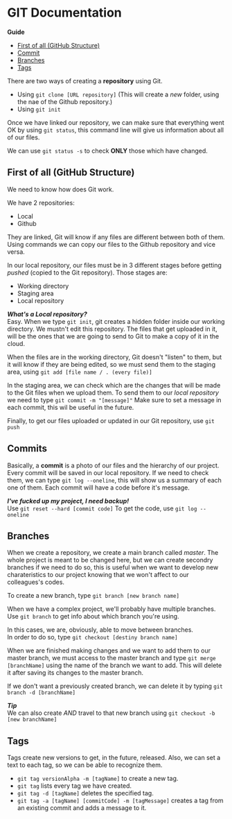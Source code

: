 # GIT Documentation

**Guide**
* [First of all (GitHub Structure)](https://github.com/galindroid/GIT-Doc#first-of-all-github-structure)
* [Commit](https://github.com/galindroid/GIT-Doc#commits)
* [Branches](https://github.com/galindroid/GIT-Doc#branches)
* [Tags](https://github.com/galindroid/GIT-Doc#tags)

There are two ways of creating a __repository__ using Git.

* Using `git clone [URL repository]` (This will create a *new* folder, using the nae of the Github repository.)
* Using `git init`

Once we have linked our repository, we can make sure that everything went OK by using `git status`, this command line will give us information about all of our files.

We can use `git status -s` to check __ONLY__ those which have changed.

## First of all (GitHub Structure)

We need to know how does Git work.

We have 2 repositories:

* Local
* Github

They are linked, Git will know if any files are different between both of them. Using commands we can copy our files to the Github repository and vice versa.

In our local repository, our files must be in 3 different stages before getting *pushed* (copied to the Git repository). Those stages are:

* Working directory
* Staging area
* Local repository

***What's a Local repository?*** <br>
Easy. When we type `git init`, git creates a hidden folder inside our working directory. We mustn't edit this repository. The files that get uploaded in it, will be the ones that we are going to send to Git to make a copy of it in the cloud.

When the files are in the working directory, Git doesn't "listen" to them, but it will know if they are being edited, so we must send them to the staging area, using `git add [file name / . (every file)]`

In the staging area, we can check which are the changes that will be made to the Git files when we upload them. To send them to our *local repository* we need to type `git commit -m "[message]"` Make sure to set a message in each commit, this wil be useful in the future.

Finally, to get our files uploaded or updated in our Git repository, use `git push`

## Commits

Basically, a **commit** is a photo of our files and the hierarchy of our project. Every commit will be saved in our local repository. If we need to check them, we can type `git log --oneline`, this will show us a summary of each one of them. Each commit will have a code before it's message.

***I've fucked up my project, I need backup!***<br>
Use `git reset --hard [commit code]` To get the code, use `git log --oneline`

## Branches

When we create a repository, we create a main branch called *master*. The whole project is meant to be changed here, but we can create secondry branches if we need to do so, this is useful when we want to develop new charateristics to our project knowing that we won't affect to our colleagues's codes.

To create a new branch, type `git branch [new branch name]`

When we have a complex project, we'll probably have multiple branches. Use `git branch` to get info about which branch you're using. 

In this cases, we are, obviously, able to move between branches. <br> In order to do so, type `git checkout [destiny branch name]`

When we are finished making changes and we want to add them to our master branch, we must access to the master branch and type `git merge [branchName]` using the name of the branch we want to add. This will delete it after saving its changes to the master branch.

If we don't want a previously created branch, we can delete it by typing `git branch -d [branchName]`

***Tip***<br>
We can also create *AND* travel to that new branch using `git checkout -b [new branchName]`

## Tags

Tags create new versions to get, in the future, released. Also, we can set a text to each tag, so we can be able to recognize them.

* `git tag versionAlpha -m [tagName]` to create a new tag.
* `git tag` lists every tag we have created.
* `git tag -d [tagName]` deletes the specified tag.
* `git tag -a [tagName] [commitCode] -m [tagMessage]` creates a tag from an existing commit and adds a message to it.